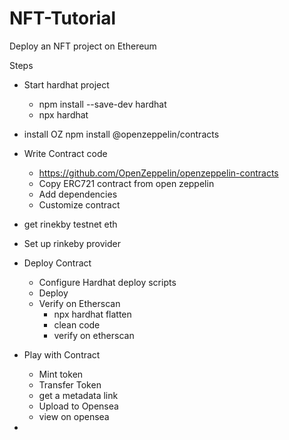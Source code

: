 # NFT-Tutorial
Deploy an NFT project on Ethereum

Steps
  - Start hardhat project
    - npm install --save-dev hardhat
    - npx hardhat
  - install OZ
    npm install @openzeppelin/contracts
  - Write Contract code
    - https://github.com/OpenZeppelin/openzeppelin-contracts
    - Copy ERC721 contract from open zeppelin
    - Add dependencies
    - Customize contract
  - get rinekby testnet eth
  - Set up rinkeby provider


- Deploy Contract
  - Configure Hardhat deploy scripts
  - Deploy
  - Verify on Etherscan
    - npx hardhat flatten
    - clean code
    - verify on etherscan
- Play with Contract
   - Mint token
   - Transfer Token
   - get a metadata link
   - Upload to Opensea
   - view on opensea


-
